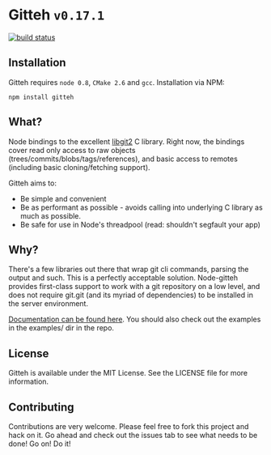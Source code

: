 # Gitteh `v0.17.1`

[![build status](https://secure.travis-ci.org/libgit2/node-gitteh.png)](http://travis-ci.org/libgit2/node-gitteh)

## Installation

Gitteh requires `node 0.8`, `CMake 2.6` and `gcc`. Installation via NPM:

	npm install gitteh

## What?

Node bindings to the excellent [libgit2](http://libgit2.github.com) C library. Right now, the bindings cover read only access to raw objects (trees/commits/blobs/tags/references), and basic access to remotes (including basic cloning/fetching support).

Gitteh aims to:

* Be simple and convenient
* Be as performant as possible - avoids calling into underlying C library as much as possible.
* Be safe for use in Node's threadpool (read: shouldn't segfault your app)

## Why?

There's a few libraries out there that wrap git cli commands, parsing the output and such. This is a perfectly acceptable solution. Node-gitteh provides first-class support to work with a git repository on a low level, and does not require git.git (and its myriad of dependencies) to be installed in the server environment.

[Documentation can be found here](http://libgit2.github.com/node-gitteh/docs/index.html). You should also check out the examples in the examples/ dir in the repo.

## License

Gitteh is available under the MIT License. See the LICENSE file for more information.

## Contributing

Contributions are very welcome. Please feel free to fork this project and hack on it. Go ahead and check out the issues tab to see what needs to be done! Go on! Do it!